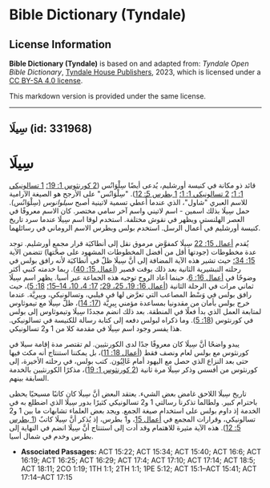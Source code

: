 # Bible Dictionary (Tyndale)

## License Information

**Bible Dictionary (Tyndale)** is based on and adapted from: _Tyndale Open Bible Dictionary_, [Tyndale House Publishers](https://tyndaleopenresources.com/), 2023, which is licensed under a [CC BY-SA 4.0 license](https://creativecommons.org/licenses/by-sa/4.0/legalcode.en).

This markdown version is provided under the same license.



--------------------------------

## سِيلَا (id: 331968)

سِيلَا
======

قائد ذو مكانة في كنيسة أورشليم، يُدعى أيضًا سِلْوَانُس ([2 كورنثوس 1: 19؛](https://ref.ly/2Cor1:19) [1 تسالونيكي 1: 1؛](https://ref.ly/1Thess1:1) [2 تسالونيكي 1: 1؛](https://ref.ly/2Thess1:1) [1 بطرس 5: 12](https://ref.ly/1Pet5:12)). "سِلْوَانُس" على الأرجح هو الصيغة الآرامية للاسم العبري "شاول"، الذي عندما أُعطي تسمية لاتينية أصبح *سيلوانوس* (سِلْوَانُس). حمل سِيلَا بذلك اسمين \- اسم لاتيني واسم آخر سامي مختصر. كان الاسم معروفًا في العصر الهلنستي ويظهر في نقوش مختلفة. استخدم لوقا اسم سِيلَا عندما سرد تاريخ كنيسة أورشليم في أعمال الرسل. استخدم بولس وبطرس الاسم الروماني في رسائلهما.

يُقدم [أعمال 15: 22](https://ref.ly/Acts15:22) سِيلَا كمفوَّض مرموق نقل إلى أنطاكيَة قرار مجمع أورشليم. توجد عدة مخطوطات (جودتها أقل من أفضل المخطوطات المشهود على صحَّتها) تتضمن الآية [15: 34؛](https://ref.ly/Acts15:34) حيث تشير هذه الآية المضافة إلى أنَّ سِيلَا ظلّ في أنطاكيَة لأنه رافق بولس في رحلته التبشيرية الثانية بعد ذلك بوقت قصير ([أعمال 15: 40](https://ref.ly/Acts15:40)). ربما خدمته كنبي أكثر وضوحًا في [أعمال 16: 6](https://ref.ly/Acts16:6)، حينما أعاد الروح توجيه هذه الجماعة عبر أسيا. يظهر اسم سِيلَا ثماني مرات في الرحلة الثانية ([أعمال 16: 19، 25، 29؛](https://ref.ly/Acts16:19) [17: 4، 10، 14–15؛](https://ref.ly/Acts17:4) [18: 5](https://ref.ly/Acts18:5))، حيث رافق بولس في وَسْط المصاعب التي تعرَّض لها في فيلبي، وتسالونيكي، وبِيرِيَّة. عندما خرج بولس بأمان من مقدونيا بمساعدة مؤمني بِيرِيَّة ([17: 14](https://ref.ly/Acts17:14))، ظلّ سِيلَا مع تيموثاوس لمتابعة العمل الذي بدأ فعلًا في المنطقة. بعد ذلك انضم مجددًا سِيلَا وتيموثاوس إلى بولس في كورنثوس ([18: 5](https://ref.ly/Acts18:5)). وما ذكراه لبولس دفعه إلى كتابة رسالة للكنيسة في تسالونيكي. هذا يفسر وجود اسم سِيلَا في مقدمة كلا من 1 و2 تسالونيكي.

يبدو واضحًا أنَّ سِيلَا كان معروفًا جدًا لدى الكورنثيين. لم تقتصر مدة إقامة سيلا في كورنثوس مع بولس لعام ونصف فقط ([أعمال 18: 11](https://ref.ly/Acts18:11))، بل يمكننا استنتاج أنه مكث فيها حتى بعد النزاع الذي حصل مع اليهود أمام غَالِيُون. كتب بولس، في رحلته الأخيرة، إلى كورنثوس من أفسس وذكر سِيلَا مرة ثانية ([2 كورنثوس 1: 19](https://ref.ly/2Cor1:19))، مذكرًا الكورنثيين بالخدمة السابقة بينهم.

تاريخ سِيلَا اللاحق غامض بعض الشيء. يعتقد البعض أنَّ سِيلَا كان كاتبًا مسيحيًا يحظى باحترام كبير. ولطالما تذكرنا رسالتي 1 و2 تسالونيكي كثيرًا بدور سِيلَا الذي اضطلع به في الخدمة إذ داوم بولس على استخدام صيغة الجمع. ويجد بعض العلماء تشابهات ما بين 1 و2 تسالونيكي، وقرارات المجمع في [أعمال 15](https://ref.ly/Acts15:1-Acts15:41)، و1 بطرس، إذ يُذكر أنَّ سِيلَا كاتبٌ ([1 بطرس 5: 12](https://ref.ly/1Pet5:12)). هذه الآية مثيرة للاهتمام وقد أدت إلى استنتاج أنَّ سِيلَا انضم في النهاية إلى بطرس وخدم في شمال أسيا.

* **Associated Passages:** ACT 15:22; ACT 15:34; ACT 15:40; ACT 16:6; ACT 16:19; ACT 16:25; ACT 16:29; ACT 17:4; ACT 17:10; ACT 17:14; ACT 18:5; ACT 18:11; 2CO 1:19; 1TH 1:1; 2TH 1:1; 1PE 5:12; ACT 15:1–ACT 15:41; ACT 17:14–ACT 17:15

